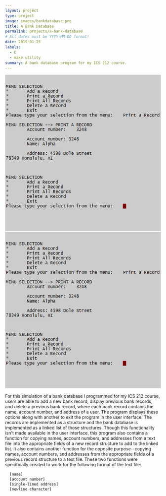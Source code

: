 ```yaml
---
layout: project
type: project
image: images/bankdatabase.png
title: A Bank Database
permalink: projects/a-bank-database
# All dates must be YYYY-MM-DD format!
date: 2019-01-25
labels:
  - C
  - make utility
summary: A bank database program for my ICS 212 course.
---
```


<div class="ui medium rounded images">
  <img class="ui image" src="../images/bankdatabase.png">
  <img class="ui image" src="../images/bankdatabase.png">
</div>

For this simulation of a bank database I programmed for my ICS 212 course, users are able to add a new bank record, display previous bank records, and delete a previous bank record, where each bank record contains the name, account number, and address of a user. The program displays these options along with another to exit the program in the user interface. The records are implemented as a structure and the bank database is implemented as a linked list of those structures. Though this functionality isn't made available in the user interface, this program also contains a function for copying names, account numbers, and addresses from a text file into the appropriate fields of a new record structure to add to the linked list. It also contains another function for the opposite purpose--copying names, account numbers, and addresses from the appropriate fields of a previous record structure to a text file. These two functions were specifically created to work for the following format of the text file:

````
  [name]
  [account number]
  [single-lined address]
  [newline character]
````


